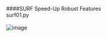####SURF Speed-Up Robust Features<br>
surf01.py<br>
<br>![image](https://cloud.githubusercontent.com/assets/17031124/23150600/f6041bf4-f837-11e6-90e8-19a3aa928af4.png)
<br>